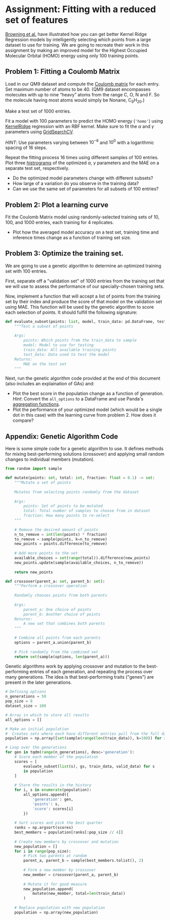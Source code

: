 # Assignment: Fitting with a reduced set of features

[Browning et al.](http://pubs.acs.org/doi/10.1021/acs.jpclett.7b00038) have illustrated how you can get better Kernel Ridge Regression models by intelligently selecting which points from a large dataset to use for training.
We are going to recreate their work in this assignment by making an improved model for the Highest Occupied Molecular Orbital (HOMO) energy using only 100 training points.

## Problem 1: Fitting a Coulomb Matrix

Load in our QM9 dataset and compute the [Coulomb matrix](https://singroup.github.io/dscribe/latest/tutorials/coulomb_matrix.html) for each entry. Set maximum number of atoms to be 40. (QM9 dataset encompasses molecules with up to nine “heavy” atoms from the range C, O, N and F. So the molecule having most atoms would simply be Nonane, C<sub>9</sub>H<sub>20</sub>.)

Make a test set of 1000 entries.

Fit a model with 100 parameters to predict the HOMO energy (`'homo'`) using [KernelRidge](https://scikit-learn.org/stable/modules/generated/sklearn.kernel_ridge.KernelRidge.html) regression with an RBF kernel. Make sure to fit the $\alpha$ and $\gamma$ parameters using [GridSearchCV](https://scikit-learn.org/stable/modules/generated/sklearn.model_selection.GridSearchCV.html).

*HINT*: Use parameters varying between $10^{-6}$ and $10^0$ with a logarithmic spacing of 16 steps.

Repeat the fitting process 16 times using different samples of 100 entries. Plot three [histrograms](https://matplotlib.org/3.3.3/api/_as_gen/matplotlib.pyplot.hist.html) of the optimized $\alpha$, $\gamma$ parameters and the MAE on a separate test set, respectively.

- Do the optimized model parameters change with different subsets?
- How large of a variation do you observe in the training data?
- Can we use the same set of parameters for all subsets of 100 entries?

## Problem 2: Plot a learning curve

Fit the Coulomb Matrix model using randomly-selected training sets of 10, 100, and 1000 entries, each training for 4 replicates.

- Plot how the averaged model accuracy on a test set, training time and inference times change as a function of training set size.

## Problem 3: Optimize the training set. 

We are going to use a genetic algorithm to determine an optimized training set with $100$ entries.

First, separate off a "validation set" of 1000 entries from the training set that we will use to assess the performance of our specially-chosen training sets.

Now, implement a function that will accept a list of points from the training set by their index and produce the score of that model on the validation set using MAE. 
This function will be used by the genetic algorithm to score each selection of points.
It should fulfill the following signature:

```python
def evaluate_subset(points: list, model, train_data: pd.DataFrame, test_data: pd.DataFrame) -> float:
    """Test a subset of points
    
    Args:
        points: Which points from the train_data to sample
        model: Model to use for testing
        train_data: All available training points
        test_data: Data used to test the model
    Returns:
        MAE on the test set
    """
```

Next, run the genetic algorithm code provided at the end of this document (also includes an explaination of GAs) and:

- Plot the best score in the population change as a function of generation. *Hint*: Convert the `all_options` to a DataFrame and use Panda's [aggregation functions](https://pandas.pydata.org/pandas-docs/stable/reference/api/pandas.DataFrame.aggregate.html).
- Plot the performance of your optimized model (which would be a single dot in this case) with the learning curve from problem 2. How does it compare?

## Appendix: Genetic Algorithm Code

Here is some simple code for a genetic algorithm to use. 
It defines methods for mixing best-performing solutions (crossover) and applying small random changes to individual members (mutation).

```python
from random import sample

def mutate(points: set, total: int, fraction: float = 0.1) -> set:
    """Mutate a set of points
    
    Mutates from selecting points randomly from the dataset
    
    Args:
        points: Set of points to be mutated
        total: Total number of samples to choose from in dataset
        fraction: How many points to re-select
    """
    
    # Remove the desired amount of points
    n_to_remove = int(len(points) * fraction)
    to_remove = sample(points, k=n_to_remove)
    new_points = points.difference(to_remove)
    
    # Add more points to the set
    available_choices = set(range(total)).difference(new_points)
    new_points.update(sample(available_choices, n_to_remove))
    
    return new_points

def crossover(parent_a: set, parent_b: set):
    """Perform a crossover operation
    
    Randomly chooses points from both parents
    
    Args:
        parent_a: One choice of points
        parent_b: Another choice of points
    Returns:
        A new set that combines both parents
    """
    
    # Combine all points from each parents
    options = parent_a.union(parent_b)
    
    # Pick randomly from the combined set
    return set(sample(options, len(parent_a)))
```

Genetic algorithms work by applying crossover and mutation to the best-performing entries of each generation, and repeating the process over many generations. 
The idea is that best-performing traits ("genes") are present in the later generations.

```python
# Defining options
n_generations = 50
pop_size = 8
dataset_size = 100

# Array in which to store all results
all_options = []

# Make an initial population
#  Creates sets where each have different entries pull from the full dataset
population = np.array([set(sample(range(len(train_data)), k=100)) for i in range(pop_size)])

# Loop over the generations
for gen in tqdm(range(n_generations), desc='generation'):
    # Score each member of the population
    scores = [
        evaluate_subset(list(s), gs, train_data, valid_data) for s 
        in population
    ]
    
    # Store the results in the history
    for i, s in enumerate(population):
        all_options.append({
            'generation': gen,
            'points': s,
            'score': scores[i]
        })
        
    # Sort scores and pick the best quarter
    ranks = np.argsort(scores)
    best_members = population[ranks[:pop_size // 4]]
    
    # Create new members by crossover and mutation
    new_population = []
    for i in range(pop_size):
        # Pick two parents at random
        parent_a, parent_b = sample(best_members.tolist(), 2)
        
        # Form a new member by crossover
        new_member = crossover(parent_a, parent_b)
        
        # Mutate it for good measure
        new_population.append(
            mutate(new_member, total=len(train_data))
        )
    
    # Replace population with new population
    population = np.array(new_population)
```
